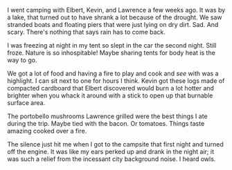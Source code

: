 I went camping with Elbert, Kevin, and Lawrence a few weeks ago. It was by a lake, that turned out to have shrank a lot because of the drought. We saw stranded boats and floating piers that were just lying on dry dirt. Sad. And scary. There's nothing that says rain has to come back.

I was freezing at night in my tent so slept in the car the second night. Still froze. Nature is so inhospitable! Maybe sharing tents for body heat is the way to go.

We got a lot of food and having a fire to play and cook and <i>see</i> with was a highlight. I can sit next to one for hours I think. Kevin got these logs made of compacted cardboard that Elbert discovered would burn a lot hotter and brighter when you whack it around with a stick to open up that burnable surface area.

The portobello mushrooms Lawrence grilled were the best things I ate during the trip. Maybe tied with the bacon. Or tomatoes. Things taste amazing cooked over a fire.

The silence just hit me when I got to the campsite that first night and turned off the engine. It was like my ears perked up and drank in the night air; it was such a relief from the incessant city background noise. I heard owls.





